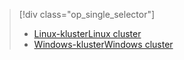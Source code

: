 > [!div class="op_single_selector"]
> * [<span data-ttu-id="27df6-101">Linux-kluster</span><span class="sxs-lookup"><span data-stu-id="27df6-101">Linux cluster</span></span>](../articles/hdinsight/hdinsight-use-oozie-linux-mac.md)
> * [<span data-ttu-id="27df6-102">Windows-kluster</span><span class="sxs-lookup"><span data-stu-id="27df6-102">Windows cluster</span></span>](../articles/hdinsight/hdinsight-use-oozie.md)
> 
> 

